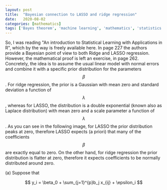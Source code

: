 ```yaml
---
layout: post
title:  "Bayesian connection to LASSO and ridge regression"
date:   2020-08-02
categories: [mathematics]
tags: ['Bayes theorem', 'machine learning', 'mathematics', 'statistics']
---
```


So, I was reading "An introduction to Statistical Learning with Applications in R", which by the way is freely available here. In page 227 the authors
provide a Bayesian point of view to both Ridge and LASSO regression. However, the mathematical proof is left an exercise, in page 262. Concretely,
the idea is to assume the usual linear model with normal errors and combine it with a specific prior distribution for the parameters $$\beta$$.
For ridge regression, the prior is a Gaussian with mean zero and standard deviation a function of $$\lambda$$, whereas for LASSO, the distribution
is a double exponential (known also as Laplace distribution) with mean zero and a scale parameter a function of $$\lambda$$. As you can see in the
following image, for LASSO the prior distribution peaks at zero, therefore LASSO expects (a priori) that many of the coefficients $$\beta$$ are exactly
equal to zero. On the other hand, for ridge regression the prior distribution is flatter at zero, therefore it expects coefficients to be normally 
distributed around zero.

(a) Suppose that

$$
y_i = \beta_0 + \sum_{j=1}^{p}b_j x_{ij} + \epsilon_i
$$
